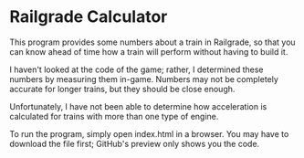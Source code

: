 # Railgrade Calculator

This program provides some numbers about a train in Railgrade, so that you can know ahead of time
how a train will perform without having to build it.

I haven't looked at the code of the game; rather, I determined these numbers by measuring them
in-game. Numbers may not be completely accurate for longer trains, but they should be close enough.

Unfortunately, I have not been able to determine how acceleration is calculated for trains with more
than one type of engine.

To run the program, simply open index.html in a browser. You may have to download the file first;
GitHub's preview only shows you the code.
